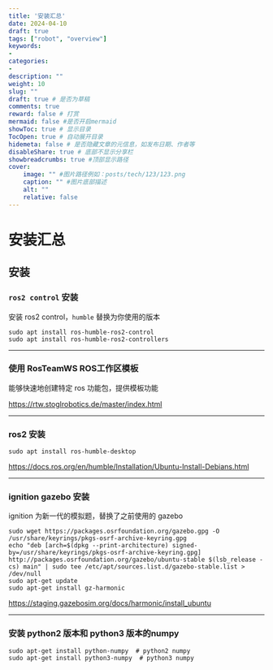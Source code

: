 ```yaml
---
title: '安装汇总'
date: 2024-04-10
draft: true
tags: ["robot", "overview"]
keywords: 
- 
categories: 
- 
description: ""
weight: 10
slug: ""
draft: true # 是否为草稿
comments: true
reward: false # 打赏
mermaid: false #是否开启mermaid
showToc: true # 显示目录
TocOpen: true # 自动展开目录
hidemeta: false # 是否隐藏文章的元信息，如发布日期、作者等
disableShare: true # 底部不显示分享栏
showbreadcrumbs: true #顶部显示路径
cover:
    image: "" #图片路径例如：posts/tech/123/123.png
    caption: "" #图片底部描述
    alt: ""
    relative: false
---
```


# 安装汇总

## 安装

### `ros2 control` 安装

安装 ros2 control，`humble` 替换为你使用的版本

```shell
sudo apt install ros-humble-ros2-control
sudo apt install ros-humble-ros2-controllers
```

---

### 使用 RosTeamWS ROS工作区模板

能够快速地创建特定 ros 功能包，提供模板功能

https://rtw.stoglrobotics.de/master/index.html

---

### ros2 安装

```shell
sudo apt install ros-humble-desktop
```

https://docs.ros.org/en/humble/Installation/Ubuntu-Install-Debians.html

---

### ignition gazebo 安装

ignition 为新一代的模拟题，替换了之前使用的 gazebo

```shell
sudo wget https://packages.osrfoundation.org/gazebo.gpg -O /usr/share/keyrings/pkgs-osrf-archive-keyring.gpg
echo "deb [arch=$(dpkg --print-architecture) signed-by=/usr/share/keyrings/pkgs-osrf-archive-keyring.gpg] http://packages.osrfoundation.org/gazebo/ubuntu-stable $(lsb_release -cs) main" | sudo tee /etc/apt/sources.list.d/gazebo-stable.list > /dev/null
sudo apt-get update
sudo apt-get install gz-harmonic
```

https://staging.gazebosim.org/docs/harmonic/install_ubuntu

---

### 安装 python2 版本和 python3 版本的numpy

```shell
sudo apt-get install python-numpy  # python2 numpy
sudo apt-get install python3-numpy  # python3 numpy
```

